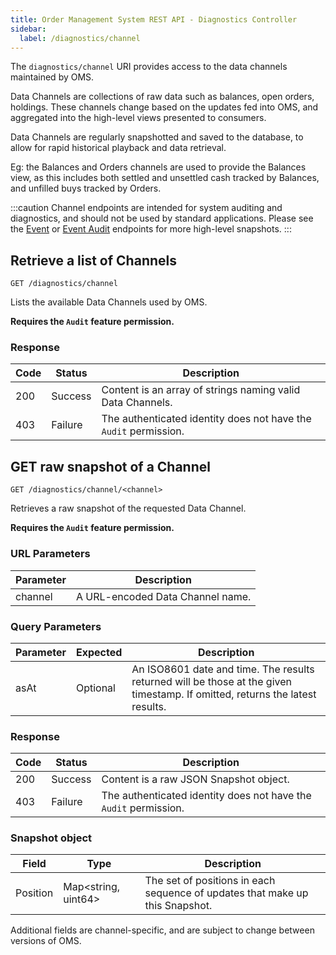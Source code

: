 ```yaml
---
title: Order Management System REST API - Diagnostics Controller
sidebar:
  label: /diagnostics/channel
---
```


The `diagnostics/channel` URI provides access to the data channels maintained by OMS.

Data Channels are collections of raw data such as balances, open orders, holdings. These channels change based on the updates fed into OMS, and aggregated into the high-level views presented to consumers.

Data Channels are regularly snapshotted and saved to the database, to allow for rapid historical playback and data retrieval.

Eg: the Balances and Orders channels are used to provide the Balances view, as this includes both settled and unsettled cash tracked by Balances, and unfilled buys tracked by Orders.

:::caution
Channel endpoints are intended for system auditing and diagnostics, and should not be used by standard applications. Please see the [Event](../../event/) or [Event Audit](../../eventaudit/) endpoints for more high-level snapshots.
:::

## Retrieve a list of Channels

`GET /diagnostics/channel`

Lists the available Data Channels used by OMS.

**Requires the `Audit` feature permission.**

### Response

| Code  | Status  | Description |
|-------|---------|-------------|
| 200   | Success | Content is an array of strings naming valid Data Channels. |
| 403   | Failure | The authenticated identity does not have the `Audit` permission. |

## GET raw snapshot of a Channel

`GET /diagnostics/channel/<channel>`

Retrieves a raw snapshot of the requested Data Channel.

**Requires the `Audit` feature permission.**

### URL Parameters

| Parameter | Description |
|-----------|-------------|
| channel   | A URL-encoded Data Channel name. |

### Query Parameters

| Parameter | Expected | Description |
|-----------|----------|-------------|
| asAt      | Optional | An ISO8601 date and time. The results returned will be those at the given timestamp. If omitted, returns the latest results. |

### Response

| Code  | Status  | Description |
|-------|---------|-------------|
| 200   | Success | Content is a raw JSON Snapshot object. |
| 403   | Failure | The authenticated identity does not have the `Audit` permission. |

### Snapshot object

| Field | Type | Description |
| ----- | ---- | ----------- |
| Position | Map<string, uint64> | The set of positions in each sequence of updates that make up this Snapshot. |

Additional fields are channel-specific, and are subject to change between versions of OMS.
